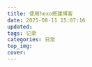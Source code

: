 ```yaml
---
title: 使用hexo搭建博客
date: 2025-08-11 15:07:16
updated:
tags: 记录
categories: 日常
top_img:
cover:
---
```

